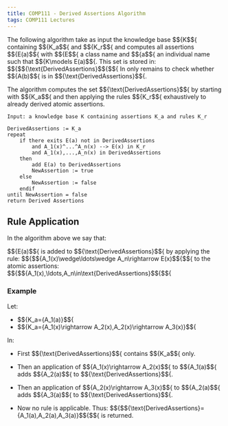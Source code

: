 ```yaml
---
title: COMP111 - Derived Assertions Algorithm
tags: COMP111 Lectures
---
```

The following algorithm take as input the knowledge base $${K$${ containing $${K_a$${ and $${K_r$${ and computes all assertions $${E(a)$${ with $${E$${ a class name and $${a$${ an individual name such that $${K\models E(a)$${. This set is stored in: $${$${\text{DerivedAssertions}$${$${ In only remains to check whether $${A(b)$${ is in $${\text{DerivedAssertions}$${. 

The algorithm computes the set $${\text{DerivedAssertions}$${ by starting with $${K_a$${ and then applying the rules $${K_r$${ exhaustively to already derived atomic assertions.

```
Input: a knowledge base K containing assertions K_a and rules K_r
	
DerivedAssertions := K_a
repeat
	if there exits E(a) not in DerivedAssertions
		and A_1(x)^...^A_n(x) --> E(x) in K_r
		and A_1(x),...,A_n(x) in DerivedAssertions
	then 
		add E(a) to DerivedAssertions
		NewAssertion := true
	else 
		NewAssertion := false
	endif
until NewAssertion = false
return Derived Assertions
```

## Rule Application
In the algorithm above we say that:

$${E(a)$${ is added to $${\text{DerivedAssertions}$${ by applying the rule:
$${$${A_1(x)\wedge\ldots\wedge A_n\rightarrow E(x)$${$${
to the atomic assertions:
$${$${A_1(x),\ldots,A_n\in\text{DerivedAssertions}$${$${

### Example
Let:

* $${K_a=\{A_1(a)\}$${
* $${K_a=\{A_1(x)\rightarrow A_2(x),A_2(x)\rightarrow A_3(x)\}$${

In:

* First $${\text{DerivedAssertions}$${ contains $${K_a$${ only.

* Then an application of $${A_1(x)\rightarrow A_2(x)$${ to $${A_1(a)$${ adds $${A_2(a)$${ to $${\text{DerivedAssertions}$${.

* Then an application of $${A_2(x)\rightarrow A_3(x)$${ to $${A_2(a)$${ adds $${A_3(a)$${ to $${\text{DerivedAssertions}$${.

* Now no rule is applicable. Thus:
$${$${\text{DerivedAssertions}=\{A_1(a),A_2(a),A_3(a)\}$${$${
is returned.